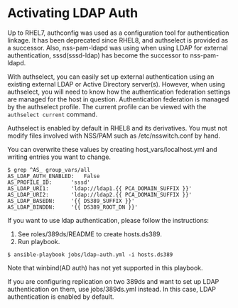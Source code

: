 # Activating LDAP Auth


Up to RHEL7, authconfig was used as a configuration tool for authentication linkage.  It has been deprecated since RHEL8, and authselect is provided as a successor. Also,  nss-pam-ldapd was using when using LDAP for external authentication, sssd(sssd-ldap) has become the successor to nss-pam-ldapd. 

With authselect, you can easily set up external authentication using an existing external LDAP or Active Directory server(s). However, when using authselect, you will need to know how the authentication federation settings are managed for the host in question. Authentication federation is managed by the authselect profile. The current profile can be viewed with the `authselect current` command.

Authselect is enabled by default in RHEL8 and its derivatives. You must not modify files involved with NSS/PAM such as /etc/nsswitch.conf by hand.

You can overwrite these values by creating host_vars/localhost.yml and writing entries you want to change.

```
$ grep ^AS_ group_vars/all
AS_LDAP_AUTH_ENABLED:   False
AS_PROFILE_ID:      'sssd'
AS_LDAP_URI1:       'ldap://ldap1.{{ PCA_DOMAIN_SUFFIX }}'
AS_LDAP_URI2:       'ldap://ldap2.{{ PCA_DOMAIN_SUFFIX }}'
AS_LDAP_BASEDN:     '{{ DS389_SUFFIX }}'
AS_LDAP_BINDDN:     '{{ DS389_ROOT_DN }}'
```

If you want to use ldap authentication, please follow the instructions:

1. See roles/389ds/README to create hosts.ds389.
2. Run playbook.

```
$ ansible-playbook jobs/ldap-auth.yml -i hosts.ds389
```

Note that winbind(AD auth) has not yet supported in this playbook.

If you are configuring replication on two 389ds and want to set up LDAP authentication on them, use jobs/389ds.yml instead. In this case, LDAP authentication is enabled by default.
